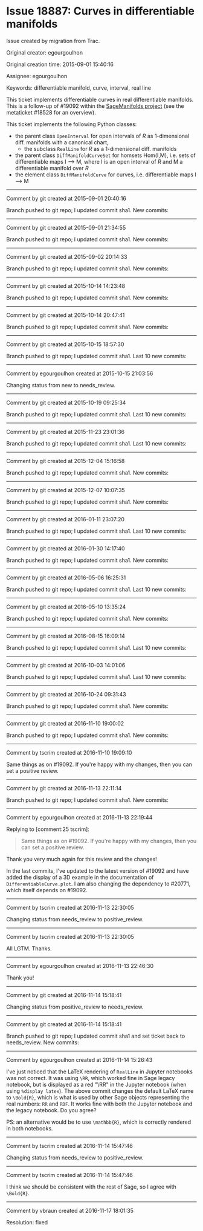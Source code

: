 # Issue 18887: Curves in differentiable manifolds

Issue created by migration from Trac.

Original creator: egourgoulhon

Original creation time: 2015-09-01 15:40:16

Assignee: egourgoulhon

Keywords: differentiable manifold, curve, interval, real line

This ticket implements differentiable curves in real differentiable manifolds. This is a follow-up of #19092 within the [SageManifolds project](http://sagemanifolds.obspm.fr/) (see the metaticket #18528 for an overview). 

This ticket implements the following Python classes:
- the parent class `OpenInterval` for open intervals of *R* as 1-dimensional diff. manifolds
  with a canonical chart, 
  - the subclass `RealLine` for *R* as a 1-dimensional diff. manifolds
- the parent class `DiffManifoldCurveSet` for homsets Hom(I,M), i.e. sets of differentiable maps
  I --> M, where I is an open interval of *R* and M a differentiable manifold over *R*
- the element class `DiffManifoldCurve` for curves, i.e. differentiable maps I --> M


---

Comment by git created at 2015-09-01 20:40:16

Branch pushed to git repo; I updated commit sha1. New commits:


---

Comment by git created at 2015-09-01 21:34:55

Branch pushed to git repo; I updated commit sha1. New commits:


---

Comment by git created at 2015-09-02 20:14:33

Branch pushed to git repo; I updated commit sha1. New commits:


---

Comment by git created at 2015-10-14 14:23:48

Branch pushed to git repo; I updated commit sha1. New commits:


---

Comment by git created at 2015-10-14 20:47:41

Branch pushed to git repo; I updated commit sha1. New commits:


---

Comment by git created at 2015-10-15 18:57:30

Branch pushed to git repo; I updated commit sha1. Last 10 new commits:


---

Comment by egourgoulhon created at 2015-10-15 21:03:56

Changing status from new to needs_review.


---

Comment by git created at 2015-10-19 09:25:34

Branch pushed to git repo; I updated commit sha1. Last 10 new commits:


---

Comment by git created at 2015-11-23 23:01:36

Branch pushed to git repo; I updated commit sha1. Last 10 new commits:


---

Comment by git created at 2015-12-04 15:16:58

Branch pushed to git repo; I updated commit sha1. New commits:


---

Comment by git created at 2015-12-07 10:07:35

Branch pushed to git repo; I updated commit sha1. New commits:


---

Comment by git created at 2016-01-11 23:07:20

Branch pushed to git repo; I updated commit sha1. Last 10 new commits:


---

Comment by git created at 2016-01-30 14:17:40

Branch pushed to git repo; I updated commit sha1. New commits:


---

Comment by git created at 2016-05-06 16:25:31

Branch pushed to git repo; I updated commit sha1. Last 10 new commits:


---

Comment by git created at 2016-05-10 13:35:24

Branch pushed to git repo; I updated commit sha1. New commits:


---

Comment by git created at 2016-08-15 16:09:14

Branch pushed to git repo; I updated commit sha1. Last 10 new commits:


---

Comment by git created at 2016-10-03 14:01:06

Branch pushed to git repo; I updated commit sha1. Last 10 new commits:


---

Comment by git created at 2016-10-24 09:31:43

Branch pushed to git repo; I updated commit sha1. New commits:


---

Comment by git created at 2016-11-10 19:00:02

Branch pushed to git repo; I updated commit sha1. New commits:


---

Comment by tscrim created at 2016-11-10 19:09:10

Same things as on #19092. If you're happy with my changes, then you can set a positive review.


---

Comment by git created at 2016-11-13 22:11:14

Branch pushed to git repo; I updated commit sha1. New commits:


---

Comment by egourgoulhon created at 2016-11-13 22:19:44

Replying to [comment:25 tscrim]:
> Same things as on #19092. If you're happy with my changes, then you can set a positive review.

Thank you very much again for this review and the changes!

In the last commits, I've updated to the latest version of #19092 and have added the display of a 3D example in the documentation of `DifferentiableCurve.plot`. I am also changing the dependency to #20771, which itself depends on #19092.


---

Comment by tscrim created at 2016-11-13 22:30:05

Changing status from needs_review to positive_review.


---

Comment by tscrim created at 2016-11-13 22:30:05

All LGTM. Thanks.


---

Comment by egourgoulhon created at 2016-11-13 22:46:30

Thank you!


---

Comment by git created at 2016-11-14 15:18:41

Changing status from positive_review to needs_review.


---

Comment by git created at 2016-11-14 15:18:41

Branch pushed to git repo; I updated commit sha1 and set ticket back to needs_review. New commits:


---

Comment by egourgoulhon created at 2016-11-14 15:26:43

I've just noticed that the LaTeX rendering of `RealLine` in Jupyter notebooks was not correct. It was using `\RR`, which worked fine in Sage legacy notebook, but is displayed as a red "\RR" in the Jupyter notebook (when using `%display latex`). The above commit changes the default LaTeX name to `\Bold{R}`, which is what is used by other Sage objects representing the real numbers: `RR` and `RDF`. It works fine with both the Jupyter notebook and the legacy notebook. Do you agree?

PS: an alternative would be to use `\mathbb{R}`, which is correctly rendered in both notebooks.


---

Comment by tscrim created at 2016-11-14 15:47:46

Changing status from needs_review to positive_review.


---

Comment by tscrim created at 2016-11-14 15:47:46

I think we should be consistent with the rest of Sage, so I agree with `\Bold{R}`.


---

Comment by vbraun created at 2016-11-17 18:01:35

Resolution: fixed
